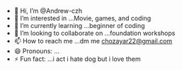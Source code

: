 - 👋 Hi, I’m @Andrew-czh
- 👀 I’m interested in ...Movie, games, and coding
- 🌱 I’m currently learning ...beginner of coding
- 💞️ I’m looking to collaborate on ...foundation workshops
- 📫 How to reach me ...dm me chozayar22@gmail.com
- 😄 Pronouns: ...
- ⚡ Fun fact: ...i act i hate dog but i love them

<!---
Andrew-czh/Andrew-czh is a ✨ special ✨ repository because its `README.md` (this file) appears on your GitHub profile.
You can click the Preview link to take a look at your changes.
--->
